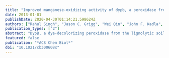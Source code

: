 ```yaml
---
title: "Improved manganese-oxidizing activity of dypb, a peroxidase from a lignolytic bacterium"
date: 2013-01-01
publishDate: 2020-04-30T01:14:21.598624Z
authors: ["Rahul Singh", "Jason C. Grigg", "Wei Qin", "John F. Kadla", "Michael E. P. Murphy", "Lindsay D. Eltis"]
publication_types: ["2"]
abstract: "DypB, a dye-decolorizing peroxidase from the lignolytic soil bacterium Rhodococcus jostii RHA1, catalyzes the peroxide-dependent oxidn. of divalent manganese (Mn2+), albeit less efficiently than fungal manganese peroxidases. Substitution of Asn246, a distal heme residue, with alanine increased the enzyme's apparent kcat and kcat/Km values for Mn2+ by 80- and 15-fold, resp. A 2.2 Å resoln. x-ray crystal structure of the N246A variant revealed the Mn2+ to be bound within a pocket of acidic residues at the heme edge, reminiscent of the binding site in fungal manganese peroxidase and very different from that of another bacterial Mn2+-oxidizing peroxidase. The first coordination sphere was entirely composed of solvent, consistent with the variant's high Km for Mn2+ (17±2 mM). N246A catalyzed the manganese-dependent transformation of hard wood kraft lignin and its solvent-extd. fractions. Two of the major degrdn. products were identified as 2,6-dimethoxybenzoquinone and 4-hydroxy-3,5-dimethoxybenzaldehyde, resp. These results highlight the potential of bacterial enzymes as biocatalysts to transform lignin. [on SciFinder(R)]"
featured: false
publication: "*ACS Chem Biol*"
doi: "10.1021/cb300608x"
---
```


